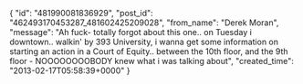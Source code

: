  {
   "id": "481990081836929",
   "post_id": "462493170453287_481602425209028",
   "from_name": "Derek Moran",
   "message": "Ah fuck- totally forgot about this one.. on Tuesday i downtown.. walkin' by 393 University, i wanna get some information on starting an action in a Court of Equity.. between the 10th floor, and the 9th floor - NOOOOOOOOBODY knew what i was talking about",
   "created_time": "2013-02-17T05:58:39+0000"
 }
